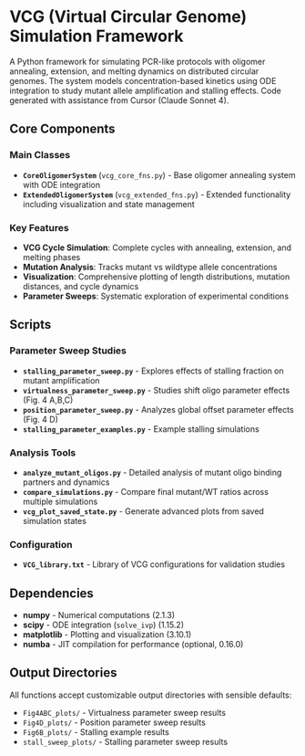# VCG (Virtual Circular Genome) Simulation Framework

A Python framework for simulating PCR-like protocols with oligomer annealing, extension, and melting dynamics on distributed circular genomes. The system models concentration-based kinetics using ODE integration to study mutant allele amplification and stalling effects. Code generated with assistance from Cursor (Claude Sonnet 4).

## Core Components

### Main Classes
- **`CoreOligomerSystem`** (`vcg_core_fns.py`) - Base oligomer annealing system with ODE integration
- **`ExtendedOligomerSystem`** (`vcg_extended_fns.py`) - Extended functionality including visualization and state management

### Key Features
- **VCG Cycle Simulation**: Complete cycles with annealing, extension, and melting phases
- **Mutation Analysis**: Tracks mutant vs wildtype allele concentrations
- **Visualization**: Comprehensive plotting of length distributions, mutation distances, and cycle dynamics
- **Parameter Sweeps**: Systematic exploration of experimental conditions

## Scripts

### Parameter Sweep Studies
- **`stalling_parameter_sweep.py`** - Explores effects of stalling fraction on mutant amplification
- **`virtualness_parameter_sweep.py`** - Studies shift oligo parameter effects (Fig. 4 A,B,C)
- **`position_parameter_sweep.py`** - Analyzes global offset parameter effects (Fig. 4 D)
- **`stalling_parameter_examples.py`** - Example stalling simulations

### Analysis Tools
- **`analyze_mutant_oligos.py`** - Detailed analysis of mutant oligo binding partners and dynamics
- **`compare_simulations.py`** - Compare final mutant/WT ratios across multiple simulations
- **`vcg_plot_saved_state.py`** - Generate advanced plots from saved simulation states

### Configuration
- **`VCG_library.txt`** - Library of VCG configurations for validation studies


## Dependencies

- **numpy** - Numerical computations (2.1.3)
- **scipy** - ODE integration (`solve_ivp`) (1.15.2)
- **matplotlib** - Plotting and visualization (3.10.1)
- **numba** - JIT compilation for performance (optional, 0.16.0)

## Output Directories

All functions accept customizable output directories with sensible defaults:

- `Fig4ABC_plots/` - Virtualness parameter sweep results  
- `Fig4D_plots/` - Position parameter sweep results
- `Fig6B_plots/` - Stalling example results
- `stall_sweep_plots/` - Stalling parameter sweep results
